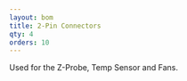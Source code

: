 ```yaml
---
layout: bom
title: 2-Pin Connectors
qty: 4
orders: 10
---
```


Used for the Z-Probe, Temp Sensor and Fans.